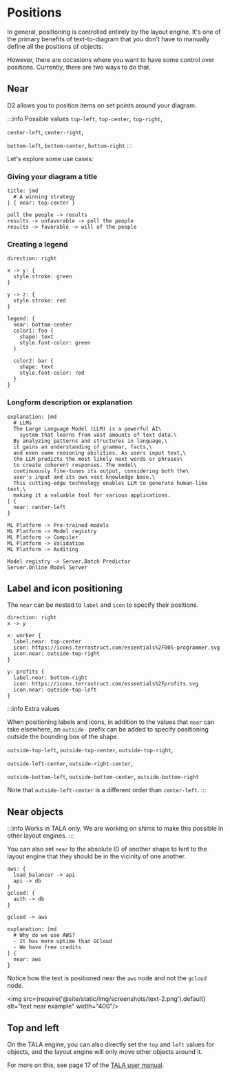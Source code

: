 # Positions

In general, positioning is controlled entirely by the layout engine. It's one of the
primary benefits of text-to-diagram that you don't have to manually define all the
positions of objects.

However, there are occasions where you want to have some control over positions.
Currently, there are two ways to do that.

## Near

D2 allows you to position items on set points around your diagram.

:::info Possible values
`top-left`, `top-center`, `top-right`,

`center-left`, `center-right`,

`bottom-left`, `bottom-center`, `bottom-right`
:::

Let's explore some use cases:

### Giving your diagram a title

```d2
title: |md
  # A winning strategy
| { near: top-center }

poll the people -> results
results -> unfavorable -> poll the people
results -> favorable -> will of the people
```

<div className="embedSVG" dangerouslySetInnerHTML={{__html: require('@site/static/img/generated/near-constant.svg2')}}></div>

### Creating a legend

```d2
direction: right

x -> y: {
  style.stroke: green
}

y -> z: {
  style.stroke: red
}

legend: {
  near: bottom-center
  color1: foo {
    shape: text
    style.font-color: green
  }

  color2: bar {
    shape: text
    style.font-color: red
  }
}
```

<div className="embedSVG" dangerouslySetInnerHTML={{__html: require('@site/static/img/generated/near-container.svg2')}}></div>

### Longform description or explanation

```d2
explanation: |md
  # LLMs
  The Large Language Model (LLM) is a powerful AI\
    system that learns from vast amounts of text data.\
  By analyzing patterns and structures in language,\
  it gains an understanding of grammar, facts,\
  and even some reasoning abilities. As users input text,\
  the LLM predicts the most likely next words or phrases\
  to create coherent responses. The model\
  continuously fine-tunes its output, considering both the\
  user's input and its own vast knowledge base.\
  This cutting-edge technology enables LLM to generate human-like text,\
  making it a valuable tool for various applications.
| {
  near: center-left
}

ML Platform -> Pre-trained models
ML Platform -> Model registry
ML Platform -> Compiler
ML Platform -> Validation
ML Platform -> Auditing

Model registry -> Server.Batch Predictor
Server.Online Model Server
```

<div className="embedSVG" dangerouslySetInnerHTML={{__html: require('@site/static/img/generated/near-explanation.svg2')}}></div>

## Label and icon positioning

The `near` can be nested to `label` and `icon` to specify their positions.

```d2
direction: right
x -> y

x: worker {
  label.near: top-center
  icon: https://icons.terrastruct.com/essentials%2F005-programmer.svg
  icon.near: outside-top-right
}

y: profits {
  label.near: bottom-right
  icon: https://icons.terrastruct.com/essentials%2Fprofits.svg
  icon.near: outside-top-left
}
```

<div className="embedSVG" dangerouslySetInnerHTML={{__html: require('@site/static/img/generated/near-label-icon.svg2')}}></div>

:::info Extra values

When positioning labels and icons, in addition to the values that `near` can take
elsewhere, an `outside-` prefix can be added to specify positioning outside the bounding
box of the shape.

`outside-top-left`, `outside-top-center`, `outside-top-right`,

`outside-left-center`, `outside-right-center`,

`outside-bottom-left`, `outside-bottom-center`, `outside-bottom-right`


Note that `outside-left-center` is a different order than `center-left`.
:::


## Near objects

:::info
Works in TALA only. We are working on shims to make this possible in other layout engines.
:::

You can also set `near` to the absolute ID of another shape to hint to the layout engine
that they should be in the vicinity of one another.

```d2
aws: {
  load_balancer -> api
  api -> db
}
gcloud: {
  auth -> db
}

gcloud -> aws

explanation: |md
  # Why do we use AWS?
  - It has more uptime than GCloud
  - We have free credits
| {
  near: aws
}
```

Notice how the text is positioned near the `aws` node and not the `gcloud` node.

<img src={require('@site/static/img/screenshots/text-2.png').default} alt="text near example" width="400"/>

## Top and left

On the TALA engine, you can also directly set the `top` and `left` values for objects, and
the layout engine will only move other objects around it.

For more on this, see page 17 of the [TALA user
manual](https://github.com/terrastruct/TALA/blob/master/TALA_User_Manual.pdf).
